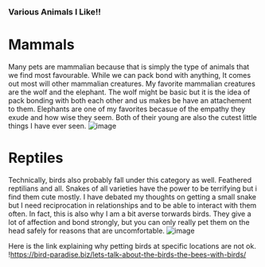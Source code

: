 ### Various Animals I Like!!
# Mammals
Many pets are mammalian because that is simply the type of animals that we find most favourable. While we can pack bond with anything, It comes out most will other mammalian creatures. My favorite mammalian creatures are the wolf and the elephant. The wolf might be basic but it is the idea of pack bonding with both each other and us makes be have an attachement to them. Elephants are one of my favorites becasue of the empathy they exude and how wise they seem. Both of their young are also the cutest little things I have ever seen.
![image](https://user-images.githubusercontent.com/72111389/95710605-dc039180-0c15-11eb-8ea3-57cbd1fb2b5d.png)

# Reptiles
Technically, birds also probably fall under this category as well. Feathered reptilians and all. Snakes of all varieties have the power to be terrifying but i find them cute mostly. I have debated my thoughts on getting a small snake but I need reciprocation in relationships and to be able to interact with them often. In fact, this is also why I am a bit averse torwards birds. They give a lot of affection and bond strongly, but you can only really pet them on the head safely for reasons that are uncomfortable.
![image](https://user-images.githubusercontent.com/72111389/95711950-a7450980-0c18-11eb-8e63-fcfcc26640a8.png)

Here is the link explaining why petting birds at specific locations are not ok.
!https://bird-paradise.biz/lets-talk-about-the-birds-the-bees-with-birds/
